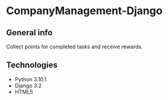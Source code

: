 # CompanyManagement-Django

## General info
Collect points for completed tasks and receive rewards.

## Technologies
* Python 3.10.1
* Django 3.2
* HTML5
